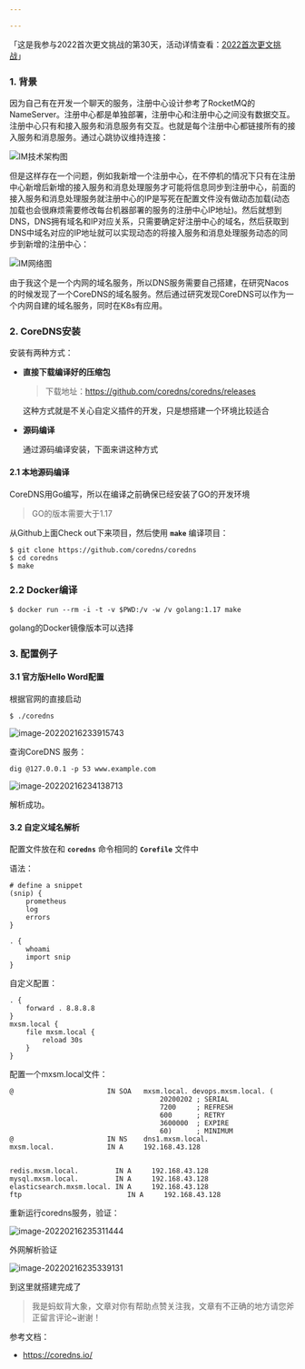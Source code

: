 ```yaml
---

---
```


「这是我参与2022首次更文挑战的第30天，活动详情查看：[2022首次更文挑战](https://juejin.cn/post/7052884569032392740)」

### 1. 背景

因为自己有在开发一个聊天的服务，注册中心设计参考了RocketMQ的NameServer。注册中心都是单独部署，注册中心和注册中心之间没有数据交互。注册中心只有和接入服务和消息服务有交互。也就是每个注册中心都链接所有的接入服务和消息服务。通过心跳协议维持连接：

![IM技术架构图](C:\Users\mxsm\Desktop\pic\IM技术架构图.png)

但是这样存在一个问题，例如我新增一个注册中心，在不停机的情况下只有在注册中心新增后新增的接入服务和消息处理服务才可能将信息同步到注册中心，前面的接入服务和消息处理服务就注册中心的IP是写死在配置文件没有做动态加载(动态加载也会很麻烦需要修改每台机器部署的服务的注册中心IP地址)。然后就想到DNS，DNS拥有域名和IP对应关系，只需要确定好注册中心的域名，然后获取到DNS中域名对应的IP地址就可以实现动态的将接入服务和消息处理服务动态的同步到新增的注册中心：

![IM网络图](E:\download\IM网络图.png)

由于我这个是一个内网的域名服务，所以DNS服务需要自己搭建，在研究Nacos的时候发现了一个CoreDNS的域名服务。然后通过研究发现CoreDNS可以作为一个内网自建的域名服务，同时在K8s有应用。

### 2. CoreDNS安装

安装有两种方式：

- **直接下载编译好的压缩包**

  > 下载地址：https://github.com/coredns/coredns/releases

  这种方式就是不关心自定义插件的开发，只是想搭建一个环境比较适合

- **源码编译**

  通过源码编译安装，下面来讲这种方式

#### 2.1 本地源码编译

CoreDNS用Go编写，所以在编译之前确保已经安装了GO的开发环境

> GO的版本需要大于1.17

从Github上面Check out下来项目，然后使用 **`make`** 编译项目：

```shell
$ git clone https://github.com/coredns/coredns
$ cd coredns
$ make
```

### 2.2 Docker编译

```shell
$ docker run --rm -i -t -v $PWD:/v -w /v golang:1.17 make
```

golang的Docker镜像版本可以选择

### 3. 配置例子

#### 3.1 官方版Hello Word配置

根据官网的直接启动

```shell
$ ./coredns
```

![image-20220216233915743](C:\Users\mxsm\AppData\Roaming\Typora\typora-user-images\image-20220216233915743.png)

查询CoreDNS 服务：

```shell
dig @127.0.0.1 -p 53 www.example.com
```

![image-20220216234138713](C:\Users\mxsm\AppData\Roaming\Typora\typora-user-images\image-20220216234138713.png)

解析成功。

#### 3.2 自定义域名解析

配置文件放在和 **`coredns`** 命令相同的 **`Corefile`** 文件中

语法：

```
# define a snippet
(snip) {
    prometheus
    log
    errors
}

. {
    whoami
    import snip
}
```

自定义配置：

```
. {
    forward . 8.8.8.8
}
mxsm.local {
	file mxsm.local { 
        reload 30s 
    }
}
```

配置一个mxsm.local文件：

```
@                       IN SOA   mxsm.local. devops.mxsm.local. (
                                     20200202 ; SERIAL
                                     7200     ; REFRESH
                                     600      ; RETRY
                                     3600000  ; EXPIRE
                                     60)      ; MINIMUM
@                       IN NS    dns1.mxsm.local.   
mxsm.local.             IN A     192.168.43.128         


redis.mxsm.local.         IN A     192.168.43.128
mysql.mxsm.local.         IN A     192.168.43.128
elasticsearch.mxsm.local. IN A     192.168.43.128
ftp                          IN A     192.168.43.128 
```

重新运行coredns服务，验证：

![image-20220216235311444](C:\Users\mxsm\AppData\Roaming\Typora\typora-user-images\image-20220216235311444.png)

外网解析验证

![image-20220216235339131](C:\Users\mxsm\AppData\Roaming\Typora\typora-user-images\image-20220216235339131.png)

到这里就搭建完成了

> 我是蚂蚁背大象，文章对你有帮助点赞关注我，文章有不正确的地方请您斧正留言评论~谢谢！



参考文档：

- https://coredns.io/